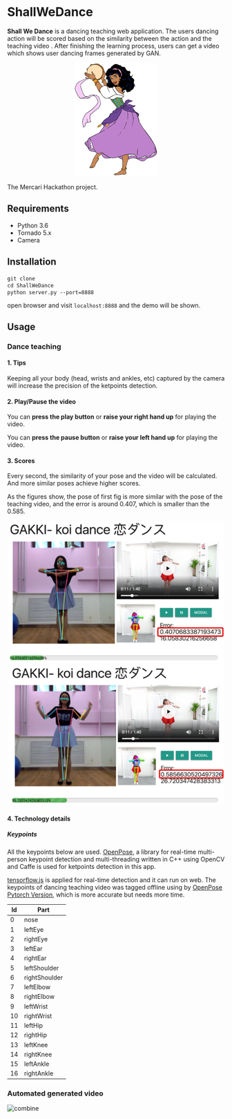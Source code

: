 # ShallWeDance

**Shall We Dance** is a dancing teaching web application. The users dancing action will be scored based on the similarity between the action and the teaching video . After finishing the learning process, users can get a video which shows user dancing frames generated by GAN.

<div align=center>

<img src="static/img/esmeralda.png" >

</div>



The Mercari Hackathon project.

## Requirements

* Python 3.6
* Tornado 5.x
* Camera

## Installation

```
git clone
cd ShallWeDance
python server.py --port=8888
```

open browser and visit `localhost:8888` and the demo will be shown.

## Usage

### Dance teaching

#### 1. Tips

Keeping all your body (head, wrists and ankles, etc) captured by the camera will increase the precision of the ketpoints detection.

#### 2. Play/Pause the video

You can **press the play button** or **raise your right hand up** for playing the video.

You can **press the pause button** or **raise your left hand up** for playing the video.

#### 3. Scores

Every second, the similarity of your pose and the video will be calculated. And more similar poses achieve higher scores.

As the figures show, the pose of first fig is more similar with the pose of the teaching video, and the error is around 0.407, which is smaller than the 0.585.

<div align=center>

<img src="static/img/Snip20180909_8.png" width="600px">



<img src="static/img/Snip20180909_9.png" width="600px">

</div>

#### 4. Technology details

##### Keypoints

All the keypoints below are used. [OpenPose](https://github.com/CMU-Perceptual-Computing-Lab/openpose), a library for real-time multi-person keypoint detection and multi-threading written in C++ using OpenCV and Caffe is used for ketpoints detection in this app.

[tensorflow.js](https://github.com/tensorflow/tfjs) is applied for real-time detection and it can run on web. The keypoints of dancing teaching video was tagged offline using by [OpenPose Pytorch Version](https://github.com/tensorboy/pytorch_Realtime_Multi-Person_Pose_Estimation), which is more accurate but needs more time.

| Id   | Part          |
| ---- | ------------- |
| 0    | nose          |
| 1    | leftEye       |
| 2    | rightEye      |
| 3    | leftEar       |
| 4    | rightEar      |
| 5    | leftShoulder  |
| 6    | rightShoulder |
| 7    | leftElbow     |
| 8    | rightElbow    |
| 9    | leftWrist     |
| 10   | rightWrist    |
| 11   | leftHip       |
| 12   | rightHip      |
| 13   | leftKnee      |
| 14   | rightKnee     |
| 15   | leftAnkle     |
| 16   | rightAnkle    |

### Automated generated video

![combine](static/gif/combine.gif)